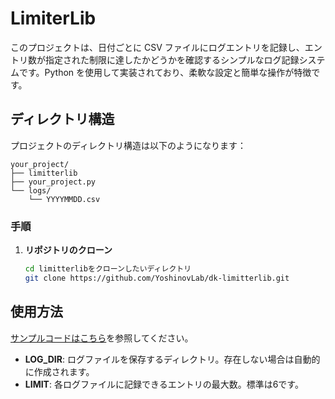 # LimiterLib

このプロジェクトは、日付ごとに CSV ファイルにログエントリを記録し、エントリ数が指定された制限に達したかどうかを確認するシンプルなログ記録システムです。Python を使用して実装されており、柔軟な設定と簡単な操作が特徴です。

## ディレクトリ構造

プロジェクトのディレクトリ構造は以下のようになります：

```
your_project/
├── limitterlib
├── your_project.py
└── logs/
    └── YYYYMMDD.csv
```

### 手順

1. **リポジトリのクローン**

   ```bash
   cd limitterlibをクローンしたいディレクトリ
   git clone https://github.com/YoshinovLab/dk-limitterlib.git
   ```


## 使用方法

[サンプルコードはこちら](samples/test.py)を参照してください。

- **LOG_DIR**: ログファイルを保存するディレクトリ。存在しない場合は自動的に作成されます。
- **LIMIT**: 各ログファイルに記録できるエントリの最大数。標準は6です。

